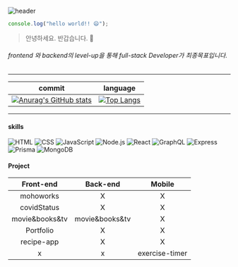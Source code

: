 
![header](https://capsule-render.vercel.app/api?type=waving&color=auto&height=300&section=header&text=Kyungho%20Lee&fontSize=90)

```js
console.log("hello world!! 😄");
```
 > 안녕하세요. 반갑습니다. 👋
 
 ###### frontend 와 backend의 level-up을 통해 full-stack Developer가 최종목표입니다.
___
 |commit|language|
 |:--:|:--:|
|[![Anurag's GitHub stats](https://github-readme-stats.vercel.app/api?username=leekyungho112&show_icons=true&theme=radical)](https://github.com/anuraghazra/github-readme-stats)|[![Top Langs](https://github-readme-stats.vercel.app/api/top-langs/?username=leekyungho112&layout=compact&theme=radical)](https://github.com/anuraghazra/github-readme-stats)|

---

 #### skills
 ![HTML](https://img.shields.io/badge/HTML5-E34F26?style=flat-square&logo=HTML5&logoColor=white) ![CSS](https://img.shields.io/badge/CSS3-1572B6?style=flat-square&logo=CSS3&logoColor=white) ![JavaScript](https://img.shields.io/badge/JavaScript-F7DF1E?style=flat-square&logo=JavaScript&logoColor=black)  ![Node.js](https://img.shields.io/badge/Node.js-339933?style=flat-square&logo=Node.js&logoColor=white) ![React](https://img.shields.io/badge/React-61DAFB?style=flat-square&logo=React&logoColor=black)
 ![GraphQL](https://img.shields.io/badge/GraphQL-E10098?style=flat-square&logo=GraphQL&logoColor=white) ![Express](https://img.shields.io/badge/Express-000000?style=flat-square&logo=Express&logoColor=white) ![Prisma](https://img.shields.io/badge/Prisma-2D3748?style=flat-square&logo=Prisma&logoColor=white) ![MongoDB](https://img.shields.io/badge/MongoDB-47A248?style=flat-square&logo=MongoDB&logoColor=white)
 
  #### Project
 |Front-end|Back-end|Mobile|
 |:--:|:--:|:--:|
 |mohoworks|X|X|
 |covidStatus|X|X|
 |movie&books&tv|movie&books&tv|X|
 |Portfolio|X|X|
 |recipe-app|X|X|
 |x|x|exercise-timer|
